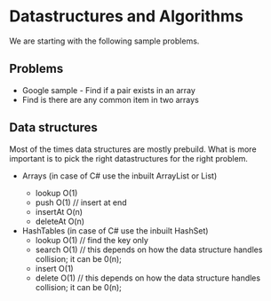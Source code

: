 # Datastructures and Algorithms

We are starting with the following sample problems.

## Problems
- Google sample - Find if a pair exists in an array
- Find is there are any common item in two arrays

## Data structures
Most of the times data structures are mostly prebuild. What is more important is to pick the right datastructures for the right
problem.
- Arrays (in case of C# use the inbuilt ArrayList or List<T>)
  - lookup O(1)
  - push O(1) // insert at end
  - insertAt O(n)
  - deleteAt O(n)
- HashTables (in case of C# use the inbuilt HashSet)
  - lookup O(1) // find the key only
  - search O(1) // this depends on how the data structure handles collision; it can be 0(n);
  - insert O(1) 
  - delete O(1) // this depends on how the data structure handles collision; it can be 0(n);